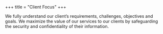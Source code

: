 +++
title = "Client Focus"
+++


We fully understand our client’s requirements, challenges, objectives and goals. We maximize the value of our services to our clients by safeguarding the security and confidentiality of their information.
